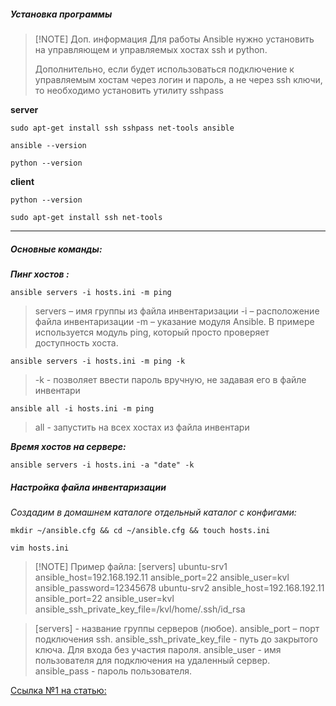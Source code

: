
##### **Установка программы**

> [!NOTE] Доп. информация
> Для работы Ansible нужно установить на управляющем и управляемых хостах ssh и python.
> 
> Дополнительно, если будет использоваться подключение к управляемым хостам через логин и пароль, а не через ssh ключи, то необходимо установить утилиту sshpass

**server**

```
sudo apt-get install ssh sshpass net-tools ansible
```

```
ansible --version
```

```
python --version
```
**client**

```
python --version
```

```
sudo apt-get install ssh net-tools
```

---

##### Основные команды:

***Пинг хостов :***
```
ansible servers -i hosts.ini -m ping
```
> servers – имя группы из файла инвентаризации
> -i – расположение файла инвентаризации
> -m – указание модуля Ansible. В примере используется модуль ping, который просто проверяет доступность хоста.

```
ansible servers -i hosts.ini -m ping -k
```
> -k - позволяет ввести пароль вручную, не задавая его в файле инвентари

```
ansible all -i hosts.ini -m ping
```
> all - запустить на всех хостах из файла инвентари

***Время хостов на сервере:***
```
ansible servers -i hosts.ini -a "date" -k
```

##### Настройка файла инвентаризации

*Создадим в домашнем каталоге отдельный каталог с конфигами:*
```
mkdir ~/ansible.cfg && cd ~/ansible.cfg && touch hosts.ini
```

`vim hosts.ini`

> [!NOTE] Пример файла:
> [servers]
> ubuntu-srv1 ansible_host=192.168.192.11 ansible_port=22  ansible_user=kvl ansible_password=12345678 
> ubuntu-srv2 ansible_host=192.168.192.11 ansible_port=22  ansible_user=kvl ansible_ssh_private_key_file=/kvl/home/.ssh/id_rsa

> [servers] - название группы серверов (любое).
> ansible_port – порт подключения ssh.
> ansible_ssh_private_key_file - путь до закрытого ключа. Для входа без участия пароля.
> ansible_user - имя пользователя для подключения на удаленный сервер.
> ansible_pass - пароль пользователя.


[Ссылка №1 на статью:](https://habr.com/ru/companies/nixys/articles/668458/)
